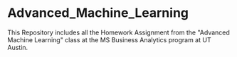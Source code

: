 # Advanced_Machine_Learning

This Repository includes all the Homework Assignment from the "Advanced Machine Learning" class at the MS Business Analytics program at UT Austin.
